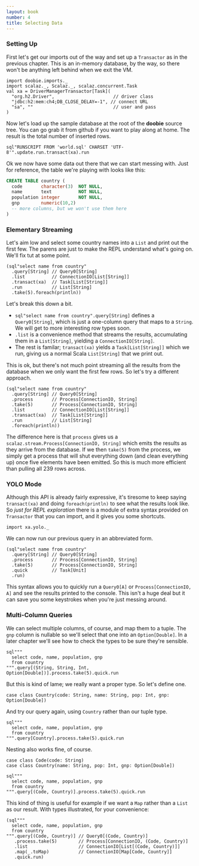 ```yaml
---
layout: book
number: 4
title: Selecting Data
---
```


### Setting Up

First let's get our imports out of the way and set up a `Transactor` as in the previous chapter. This is an in-memory database, by the way, so there won't be anything left behind when we exit the VM.

```tut:silent
import doobie.imports._
import scalaz._, Scalaz._, scalaz.concurrent.Task
val xa = DriverManagerTransactor[Task](
  "org.h2.Driver",                      // driver class
  "jdbc:h2:mem:ch4;DB_CLOSE_DELAY=-1", // connect URL
  "sa", ""                              // user and pass
)
```

Now let's load up the sample database at the root of the **doobie** source tree. You can go grab it from github if you want to play along at home. The result is the total number of inserted rows.

```tut
sql"RUNSCRIPT FROM 'world.sql' CHARSET 'UTF-8'".update.run.transact(xa).run
```

Ok we now have some data out there that we can start messing with. Just for reference, the table we're playing with looks like this:

```sql
CREATE TABLE country (
  code       character(3)  NOT NULL,
  name       text          NOT NULL,
  population integer       NOT NULL,
  gnp        numeric(10,2)
  -- more columns, but we won't use them here
)
```

### Elementary Streaming

Let's aim low and select some country names into a `List` and print out the first few. The parens are just to make the REPL understand what's going on. We'll fix tut at some point.

```tut
(sql"select name from country"
  .query[String] // Query0[String]
  .list          // ConnectionIO[List[String]]
  .transact(xa)  // Task[List[String]]
  .run           // List[String]
  .take(5).foreach(println))
```

Let's break this down a bit.

- `sql"select name from country".query[String]` defines a `Query0[String]`, which is just a one-column query that maps to a `String`. We will get to more interesting row types soon.
- `.list` is a convenience method that streams the results, accumulating them in a `List[String]`, yielding a `ConnectionIO[String]`.
- The rest is familar; `transact(xa)` yields a `Task[List[String]]` which we run, giving us a normal Scala `List[String]` that we print out.

This is ok, but there's not much point streaming all the results from the database when we only want the first few rows. So let's try a different approach.

```tut
(sql"select name from country"
  .query[String] // Query0[String]
  .process       // Process[ConnectionIO, String]
  .take(5)       // Process[ConnectionIO, String]
  .list          // ConnectionIO[List[String]]
  .transact(xa)  // Task[List[String]]
  .run           // List[String]
  .foreach(println))
```

The difference here is that `process` gives us a `scalaz.stream.Process[ConnectionIO, String]` which emits the results as they arrive from the database. If we then `take(5)` from the process, we simply get a process that will shut everything down (and clean everything up) once five elements have been emitted. So this is much more efficient than pulling all 239 rows across. 

### YOLO Mode

Although this API is already fairly expressive, it's tiresome to keep saying `transact(xa)` and doing `foreach(println)` to see what the results look like. So *just for REPL exploration* there is a module of extra syntax provided on `Transactor` that you can import, and it gives you some shortcuts.

```tut:silent
import xa.yolo._
```

We can now run our previous query in an abbreviated form.

```tut
(sql"select name from country"
  .query[String] // Query0[String]
  .process       // Process[ConnectionIO, String]
  .take(5)       // Process[ConnectionIO, String]
  .quick         // Task[Unit]
  .run)
```

This syntax allows you to quickly run a `Query0[A]` or `Process[ConnectionIO, A]` and see the results printed to the console. This isn't a huge deal but it can save you some keystrokes when you're just messing around.

### Multi-Column Queries

We can select multiple columns, of course, and map them to a tuple. The `gnp` column is nullable so we'll select that one into an `Option[Double]`. In a later chapter we'll see how to check the types to be sure they're sensible.

```tut
sql"""
  select code, name, population, gnp 
  from country
""".query[(String, String, Int, Option[Double])].process.take(5).quick.run
```

But this is kind of lame; we really want a proper type. So let's define one.

```tut:silent
case class Country(code: String, name: String, pop: Int, gnp: Option[Double])
```

And try our query again, using `Country` rather than our tuple type.

```tut
sql"""
  select code, name, population, gnp 
  from country
""".query[Country].process.take(5).quick.run
```

Nesting also works fine, of course.

```tut:silent
case class Code(code: String)
case class Country(name: String, pop: Int, gnp: Option[Double])
```

```tut
sql"""
  select code, name, population, gnp 
  from country
""".query[(Code, Country)].process.take(5).quick.run
```

This kind of thing is useful for example if we want a `Map` rather than a `List` as our result. With types illustrated, for your convenience:

```tut
(sql"""
  select code, name, population, gnp 
  from country
""".query[(Code, Country)] // Query0[(Code, Country)]
   .process.take(5)        // Process[ConnectionIO, (Code, Country)]
   .list                   // ConnectionIO[List[(Code, Country)]]
   .map(_.toMap)           // ConnectionIO[Map[Code, Country]]
   .quick.run)
```










